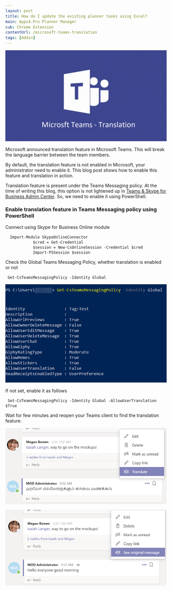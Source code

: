 ```yaml
---
layout: post
title: How do I update the existing planner tasks using Excel?
main: Apps4.Pro Planner Manager
cub: Chrome Extension
contentUrl: /microsoft-teams-translation
tags: [Addin]
---
```

![banner](/assets/images/microsoft-teams-translation/microsoft-teams-translation.png)

Microsoft announced translation feature in Microsoft Teams. This will break the language barrier between the team members.

By default, the translation feature is not enabled in Microsoft, your administrator need to enable it. This blog post shows how to enable this feature and translation in action.

Translation feature is present under the Teams Messaging policy. At the time of writing this blog, this option is not lightened up in [Teams & Skype for Business Admin Center](https://admin.teams.microsoft.com/). So, we need to enable it using PowerShell.

### **Enable translation feature in Teams Messaging policy using PowerShell**

Connect using Skype for Business Online module
````
  Import-Module SkypeOnlineConnector
            $cred = Get-Credential
            $session = New-CsOnlineSession -Credential $cred
            Import-PSSession $session
````

Check the Global Teams Messaging Policy, whether translation is enabled or not
````
 Get-CsTeamsMessagingPolicy -Identity Global
````
![get policy](/assets/images/microsoft-teams-translation/get-policy.png)

If not set, enable it as follows
````           
 Set-CsTeamsMessagingPolicy -Identity Global -AllowUserTranslation $True
````

Wait for few minutes and reopen your Teams client to find the translation feature.

![teams-translation](/assets/images/microsoft-teams-translation/teams-translation.png)

![teams-translation-original](/assets/images/microsoft-teams-translation/teams-translation-original.png)




